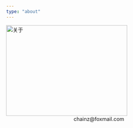 ```yaml
---
type: "about"
---
```


<img src="/uploads/about/about.gif" width="329" height="247" alt="关于" align=center />

<center><span>chainz@foxmail.com</span></center>
